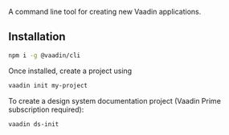 A command line tool for creating new Vaadin applications.

## Installation

```sh
npm i -g @vaadin/cli
```

Once installed, create a project using

```sh
vaadin init my-project
```

To create a design system documentation project (Vaadin Prime subscription required):

```sh
vaadin ds-init
```
